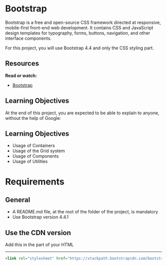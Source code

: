# Bootstrap

Bootstrap is a free and open-source CSS framework directed at responsive, mobile-first front-end web development. It contains CSS and JavaScript design templates for typography, forms, buttons, navigation, and other interface components.

For this project, you will use Bootstrap 4.4 and only the CSS styling part.

## Resources

**Read or watch:**

- [Bootstrap](https://intranet.hbtn.io/rltoken/7MBV_iWLTpfrZS_VqqQ6UQ)

## Learning Objectives

At the end of this project, you are expected to be able to explain to anyone, without the help of Google:

## Learning Objectives

- Usage of Containers
- Usage of the Grid system
- Usage of Components
- Usage of Utilities

# Requirements

## General

- A README.md file, at the root of the folder of the project, is mandatory
- Use Bootstrap version 4.4.1

## Use the CDN version

Add this <link> in the <head> part of your HTML

---

~~~html
<link rel="stylesheet" href="https://stackpath.bootstrapcdn.com/bootstrap/4.4.1/css/bootstrap.min.css" integrity="sha384-Vkoo8x4CGsO3+Hhxv8T/Q5PaXtkKtu6ug5TOeNV6gBiFeWPGFN9MuhOf23Q9Ifjh" crossorigin="anonymous">
~~~
